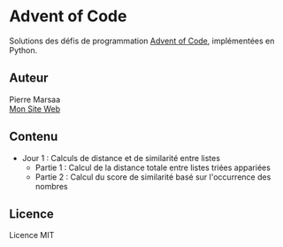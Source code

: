 # Advent of Code

Solutions des défis de programmation [Advent of Code](https://adventofcode.com), implémentées en Python.

## Auteur
Pierre Marsaa  
[Mon Site Web](https://oxyfoo.com/pierre/linktree/)

## Contenu
- Jour 1 : Calculs de distance et de similarité entre listes
  - Partie 1 : Calcul de la distance totale entre listes triées appariées
  - Partie 2 : Calcul du score de similarité basé sur l'occurrence des nombres

## Licence
Licence MIT
